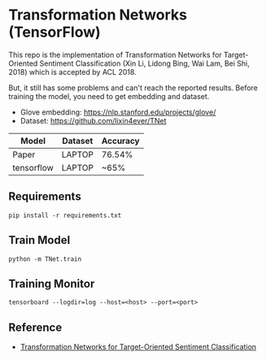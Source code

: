 # Transformation Networks (TensorFlow)

This repo is the implementation of Transformation Networks for Target-Oriented Sentiment Classification (Xin Li, Lidong Bing, Wai Lam, Bei Shi, 2018) which is accepted by ACL 2018.

But, it still has some problems and can't reach the reported results. Before training the model, you need to get embedding and dataset.

- Glove embedding: https://nlp.stanford.edu/projects/glove/
- Dataset: https://github.com/lixin4ever/TNet

|Model|Dataset|Accuracy|
|---|---|---|
|Paper|LAPTOP|76.54%|
|tensorflow|LAPTOP|~65%|

## Requirements

```
pip install -r requirements.txt
```

## Train Model

```
python -m TNet.train
```

## Training Monitor

```
tensorboard --logdir=log --host=<host> --port=<port>
```

## Reference
- <a href='https://ai.tencent.com/ailab/media/publications/acl/Transformation_Networks_for_Target-Oriented_Sentiment_Classification.pdf'>Transformation Networks for Target-Oriented Sentiment Classification</a>